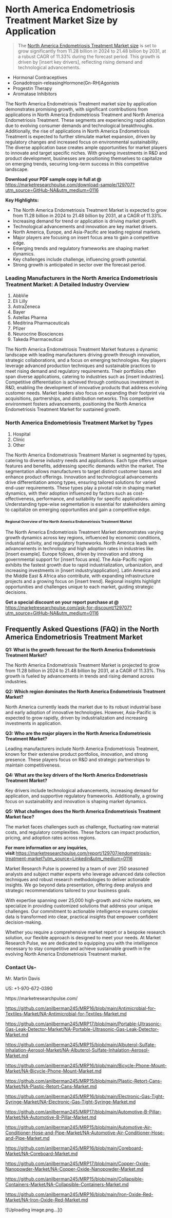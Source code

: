 <h1>North America Endometriosis Treatment Market&nbsp;Size by Application</h1><blockquote><p>The <a href="https://marketresearchpulse.com/download-sample/129707?utm_source=GitHub-NA&amp;utm_medium=0116">North America Endometriosis Treatment Market size</a> is set to grow significantly from 11.28 billion in 2024 to 21.48 billion by 2031, at a robust CAGR of 11.33% during the forecast period. This growth is driven by [insert key drivers], reflecting rising demand and technological advancements.</p></blockquote><ul><li>Hormonal Contraceptives<li> Gonadotropin-releasingHormone(Gn-RH)Agonists<li> Progestin Therapy<li> Aromatase Inhibitors</li></ul><p>The North America Endometriosis Treatment market size by application demonstrates promising growth, with significant contributions from applications in North America Endometriosis Treatment and North America Endometriosis Treatment. These segments are experiencing rapid adoption due to evolving consumer demands and technological breakthroughs. Additionally, the rise of applications in North America Endometriosis Treatment is expected to further stimulate market expansion, driven by regulatory changes and increased focus on environmental sustainability. The diverse application base creates ample opportunities for market players to innovate and target specific niches. With growing investments in R&D and product development, businesses are positioning themselves to capitalize on emerging trends, securing long-term success in this competitive landscape.</p><p><strong>Download your PDF sample copy in full at @ </strong><a href="https://marketresearchpulse.com/download-sample/129707?utm_source=GitHub-NA&amp;utm_medium=0116">https://marketresearchpulse.com/download-sample/129707?utm_source=GitHub-NA&amp;utm_medium=0116</a></p><p><strong>Key Highlights: </strong></p><ul><li>The North America Endometriosis Treatment Market is expected to grow from 11.28 billion in 2024 to 21.48 billion by 2031, at a CAGR of 11.33%.</li><li>Increasing demand for trend or application is driving market growth.</li><li>Technological advancements and innovation are key market drivers.</li><li>North America, Europe, and Asia-Pacific are leading regional markets.</li><li>Major players are focusing on insert focus area to gain a competitive edge.</li><li>Emerging trends and regulatory frameworks are shaping market dynamics.</li><li>Key challenges include challenge, influencing growth potential.</li><li>Strong growth is anticipated in sector over the forecast period.</li></ul><h3>Leading Manufacturers in the North America Endometriosis Treatment Market: A Detailed Industry Overview</h3><ol><li>AbbVie</li><li>Eli Lilly</li><li>AstraZeneca</li><li>Bayer</li><li>Astellas Pharma</li><li>Meditrina Pharmaceuticals</li><li>Pfizer</li><li>Neurocrine Biosciences</li><li>Takeda Pharmaceutical</li></ol><div class="flex max-w-full flex-col flex-grow"><div class="min-h-8 text-message flex w-full flex-col items-end gap-2 whitespace-normal break-words [.text-message+&amp;]:mt-5" dir="auto" data-message-author-role="assistant" data-message-id="fd8432e4-4910-450d-b182-61b7bfb0a01f" data-message-model-slug="gpt-4o"><div class="flex w-full flex-col gap-1 empty:hidden first:pt-[3px]"><div class="markdown prose w-full break-words dark:prose-invert light"><p>The North America Endometriosis Treatment Market features a dynamic landscape with leading manufacturers driving growth through innovation, strategic collaborations, and a focus on emerging technologies. Key players leverage advanced production techniques and sustainable practices to meet rising demand and regulatory requirements. Their portfolios often span diverse applications, catering to industries such as [insert industries]. Competitive differentiation is achieved through continuous investment in R&amp;D, enabling the development of innovative products that address evolving customer needs. Market leaders also focus on expanding their footprint via acquisitions, partnerships, and distribution networks. This competitive environment fosters advancements, positioning the North America Endometriosis Treatment Market for sustained growth.</p></div></div></div></div><h3>North America Endometriosis Treatment Market by Types</h3><ol><li>Hospital<li> Clinic<li> Other</li></ol><div class="flex max-w-full flex-col flex-grow"><div class="min-h-8 text-message flex w-full flex-col items-end gap-2 whitespace-normal break-words [.text-message+&amp;]:mt-5" dir="auto" data-message-author-role="assistant" data-message-id="084470be-0bb7-4664-bddf-5156b4f41249" data-message-model-slug="gpt-4o-mini"><div class="flex w-full flex-col gap-1 empty:hidden first:pt-[3px]"><div class="markdown prose w-full break-words dark:prose-invert light"><p>The North America Endometriosis Treatment Market is segmented by types, catering to diverse industry needs and applications. Each type offers unique features and benefits, addressing specific demands within the market. The segmentation allows manufacturers to target distinct customer bases and enhance product offerings. Innovation and technological advancements drive differentiation among types, ensuring tailored solutions for varied end-user requirements. These types play a pivotal role in shaping market dynamics, with their adoption influenced by factors such as cost-effectiveness, performance, and suitability for specific applications. Understanding type-wise segmentation is essential for stakeholders aiming to capitalize on emerging opportunities and gain a competitive edge.</p></div></div></div></div><h3><span style="font-size: 11px;">Regional Overview of the North America Endometriosis Treatment Market</span></h3><div class="flex max-w-full flex-col flex-grow"><div class="min-h-8 text-message flex w-full flex-col items-end gap-2 whitespace-normal break-words [.text-message+&amp;]:mt-5" dir="auto" data-message-author-role="assistant" data-message-id="e9038762-ce64-4e30-91c9-9bd413514231" data-message-model-slug="gpt-4o-mini"><div class="flex w-full flex-col gap-1 empty:hidden first:pt-[3px]"><div class="markdown prose w-full break-words dark:prose-invert light"><p>The North America Endometriosis Treatment Market demonstrates varying growth dynamics across key regions, influenced by economic conditions, industrial activity, and regulatory frameworks. North America leads with advancements in technology and high adoption rates in industries like [insert example]. Europe follows, driven by innovation and strong governmental support for [insert focus area]. The Asia-Pacific region exhibits the fastest growth due to rapid industrialization, urbanization, and increasing investments in [insert industry/application]. Latin America and the Middle East &amp; Africa also contribute, with expanding infrastructure projects and a growing focus on [insert trend]. Regional insights highlight opportunities and challenges unique to each market, guiding strategic decisions.</p></div></div></div></div><p><strong>Get a special discount on your report purchase at @ </strong><a href="https://marketresearchpulse.com/ask-for-discount/129707?utm_source=GitHub-NA&amp;utm_medium=0116">https://marketresearchpulse.com/ask-for-discount/129707?utm_source=GitHub-NA&amp;utm_medium=0116</a></p><h2>Frequently Asked Questions (FAQ) in the North America Endometriosis Treatment Market</h2><p><strong>Q1: What is the growth forecast for the North America Endometriosis Treatment Market?</strong></p><p>The North America Endometriosis Treatment Market is projected to grow from 11.28 billion in 2024 to 21.48 billion by 2031, at a CAGR of 11.33%. This growth is fueled by advancements in trends and rising demand across industries.</p><p><strong>Q2: Which region dominates the North America Endometriosis Treatment Market?</strong></p><p>North America currently leads the market due to its robust industrial base and early adoption of innovative technologies. However, Asia-Pacific is expected to grow rapidly, driven by industrialization and increasing investments in application.</p><p><strong>Q3: Who are the major players in the North America Endometriosis Treatment Market?</strong></p><p>Leading manufacturers include North America Endometriosis Treatment, known for their extensive product portfolios, innovation, and strong presence. These players focus on R&amp;D and strategic partnerships to maintain competitiveness.</p><p><strong>Q4: What are the key drivers of the North America Endometriosis Treatment Market?</strong></p><p>Key drivers include technological advancements, increasing demand for application, and supportive regulatory frameworks. Additionally, a growing focus on sustainability and innovation is shaping market dynamics.</p><p><strong>Q5: What challenges does the North America Endometriosis Treatment Market face?</strong></p><p>The market faces challenges such as challenge, fluctuating raw material costs, and regulatory complexities. These factors can impact production, pricing, and adoption rates across regions.</p><p><strong>For more information or any inquiries, visit&nbsp;</strong><a href="https://marketresearchpulse.com/report/129707/endometriosis-treatment-market?utm_source=Linkedin&utm_medium=0116">https://marketresearchpulse.com/report/129707/endometriosis-treatment-market?utm_source=Linkedin&utm_medium=0116</a></p><p>Market Research Pulse is powered by a team of over 250 seasoned analysts and subject matter experts who leverage advanced data collection techniques and robust research methodologies to deliver actionable insights. We go beyond data presentation, offering deep analysis and strategic recommendations tailored to your business goals.</p><p>With expertise spanning over 25,000 high-growth and niche markets, we specialize in providing customized solutions that address your unique challenges. Our commitment to actionable intelligence ensures complex data is transformed into clear, practical insights that empower confident decision-making.</p><p>Whether you require a comprehensive market report or a bespoke research solution, our flexible approach is designed to meet your needs. At Market Research Pulse, we are dedicated to equipping you with the intelligence necessary to stay competitive and achieve sustainable growth in the evolving North America Endometriosis Treatment market.</p><h3><strong>Contact Us-</strong></h3><p>Mr. Martin Davis</p><p>US: +1-970-672-0390</p><p>https://marketresearchpulse.com/</p><p><a href="https://github.com/anilberman245/MRP16/blob/main/Antimicrobial-for-Textiles-Market/NA-Antimicrobial-for-Textiles-Market.md">https://github.com/anilberman245/MRP16/blob/main/Antimicrobial-for-Textiles-Market/NA-Antimicrobial-for-Textiles-Market.md</a></p><p><a href="https://github.com/anilberman245/MRP17/blob/main/Portable-Ultrasonic-Gas-Leak-Detector-Market/NA-Portable-Ultrasonic-Gas-Leak-Detector-Market.md">https://github.com/anilberman245/MRP17/blob/main/Portable-Ultrasonic-Gas-Leak-Detector-Market/NA-Portable-Ultrasonic-Gas-Leak-Detector-Market.md</a></p><p><a href="https://github.com/anilberman245/MRP15/blob/main/Albuterol-Sulfate-Inhalation-Aerosol-Market/NA-Albuterol-Sulfate-Inhalation-Aerosol-Market.md">https://github.com/anilberman245/MRP15/blob/main/Albuterol-Sulfate-Inhalation-Aerosol-Market/NA-Albuterol-Sulfate-Inhalation-Aerosol-Market.md</a></p><p><a href="https://github.com/anilberman245/MRP16/blob/main/Bicycle-Phone-Mount-Market/NA-Bicycle-Phone-Mount-Market.md">https://github.com/anilberman245/MRP16/blob/main/Bicycle-Phone-Mount-Market/NA-Bicycle-Phone-Mount-Market.md</a></p><p><a href="https://github.com/anilberman245/MRP15/blob/main/Plastic-Retort-Cans-Market/NA-Plastic-Retort-Cans-Market.md">https://github.com/anilberman245/MRP15/blob/main/Plastic-Retort-Cans-Market/NA-Plastic-Retort-Cans-Market.md</a></p><p><a href="https://github.com/anilberman245/MRP16/blob/main/Electronic-Gas-Tight-Syringe-Market/NA-Electronic-Gas-Tight-Syringe-Market.md">https://github.com/anilberman245/MRP16/blob/main/Electronic-Gas-Tight-Syringe-Market/NA-Electronic-Gas-Tight-Syringe-Market.md</a></p><p><a href="https://github.com/anilberman245/MRP17/blob/main/Automotive-B-Pillar-Market/NA-Automotive-B-Pillar-Market.md">https://github.com/anilberman245/MRP17/blob/main/Automotive-B-Pillar-Market/NA-Automotive-B-Pillar-Market.md</a></p><p><a href="https://github.com/anilberman245/MRP15/blob/main/Automotive-Air-Conditioner-Hose-and-Pipe-Market/NA-Automotive-Air-Conditioner-Hose-and-Pipe-Market.md">https://github.com/anilberman245/MRP15/blob/main/Automotive-Air-Conditioner-Hose-and-Pipe-Market/NA-Automotive-Air-Conditioner-Hose-and-Pipe-Market.md</a></p><p><a href="https://github.com/anilberman245/MRP16/blob/main/Coreboard-Market/NA-Coreboard-Market.md">https://github.com/anilberman245/MRP16/blob/main/Coreboard-Market/NA-Coreboard-Market.md</a></p><p><a href="https://github.com/anilberman245/MRP17/blob/main/Copper-Oxide-Nanopowder-Market/NA-Copper-Oxide-Nanopowder-Market.md">https://github.com/anilberman245/MRP17/blob/main/Copper-Oxide-Nanopowder-Market/NA-Copper-Oxide-Nanopowder-Market.md</a></p><p><a href="https://github.com/anilberman245/MRP15/blob/main/Collapsible-Containers-Market/NA-Collapsible-Containers-Market.md">https://github.com/anilberman245/MRP15/blob/main/Collapsible-Containers-Market/NA-Collapsible-Containers-Market.md</a></p><p><a href="https://github.com/anilberman245/MRP16/blob/main/Iron-Oxide-Red-Market/NA-Iron-Oxide-Red-Market.md">https://github.com/anilberman245/MRP16/blob/main/Iron-Oxide-Red-Market/NA-Iron-Oxide-Red-Market.md</a></p>
![Uploading image.png…]()
